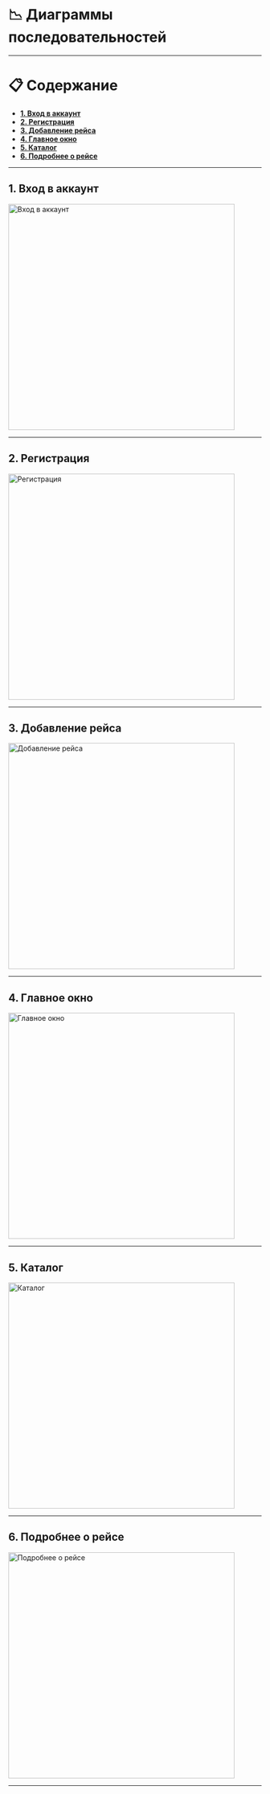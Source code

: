 # :chart_with_downwards_trend: __Диаграммы последовательностей__

___

# :clipboard: __Содержание__
- __[1. Вход в аккаунт](#1)__
- __[2. Регистрация](#2)__
- __[3. Добавление рейса](#3)__
- __[4. Главное окно](#4)__
- __[5. Каталог](#5)__
- __[6. Подробнее о рейсе](#6)__

___

## 1. Вход в аккаунт<a name="1"></a>

<img src="https://github.com/Alexrshut/LAB2_ZhTSRPO/blob/main/docs/diagrams/State/AuthStateDiagram.png" alt="Вход в аккаунт" width="450"/>

___

## 2. Регистрация<a name="2"></a>

<img src="https://github.com/Alexrshut/LAB2_ZhTSRPO/blob/main/docs/diagrams/State/RegStateDiagram.png" alt="Регистрация" width="450"/>

___

## 3. Добавление рейса<a name="3"></a>

<img src="https://github.com/Alexrshut/LAB2_ZhTSRPO/blob/main/docs/diagrams/State/AddStateDiagram.png" alt="Добавление рейса" width="450"/>

___

## 4. Главное окно<a name="4"></a>

<img src="https://github.com/Alexrshut/LAB2_ZhTSRPO/blob/main/docs/diagrams/State/MainStateDiagram.png" alt="Главное окно" width="450"/>

___

## 5. Каталог<a name="5"></a>

<img src="https://github.com/Alexrshut/LAB2_ZhTSRPO/blob/main/docs/diagrams/State/RezStateDiagram.png" alt="Каталог" width="450"/>

___

## 6. Подробнее о рейсе<a name="6"></a>

<img src="https://github.com/Alexrshut/LAB2_ZhTSRPO/blob/main/docs/diagrams/State/PodStateDiagram.png" alt="Подробнее о рейсе" width="450"/>

___
